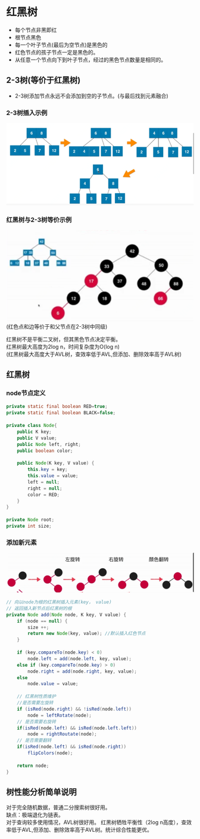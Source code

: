 # 红黑树
*   每个节点非黑即红
*   根节点黑色
*   每一个叶子节点(最后为空节点)是黑色的
*   红色节点的孩子节点一定是黑色的。
*   从任意一个节点向下到叶子节点，经过的黑色节点数量是相同的。

## 2-3树(等价于红黑树)
*   2-3树添加节点永远不会添加到空的子节点。(与最后找到元素融合)

### 2-3树插入示例
![](doc/23T.jpg)

### 红黑树与2-3树等价示例
![](doc/RBT-23T.jpg)  
(红色点和边等价于和父节点在2-3树中同级)

红黑树不是平衡二叉树，但其黑色节点决定平衡。  
红黑树最大高度为2log n，时间复杂度为O(log n)  
(红黑树最大高度大于AVL树，查效率低于AVL,但添加、删除效率高于AVL树)

## 红黑树

### node节点定义
```java
private static final boolean RED=true;
private static final boolean BLACK=false;

private class Node{
    public K key;
    public V value;
    public Node left, right;
    public boolean color;

    public Node(K key, V value) {
        this.key = key;
        this.value = value;
        left = null;
        right = null;
        color = RED;
    }
}

private Node root;
private int size;
```

### 添加新元素
![](doc/RBT-Add.png)

```java
// 向以node为根的红黑树插入元素(key， value)
// 返回插入新节点后红黑树的根
private Node add(Node node, K key, V value) {
    if (node == null) {
        size ++;
        return new Node(key, value); //默认插入红色节点
    }

    if (key.compareTo(node.key) < 0)
        node.left = add(node.left, key, value);
    else if (key.compareTo(node.key) > 0)
        node.right = add(node.right, key, value);
    else
        node.value = value;

    // 红黑树性质维护
    //是否需要左旋转
    if (isRed(node.right) && !isRed(node.left))
        node = leftRotate(node);
    // 是否需要右旋转
    if(isRed(node.left) && isRed(node.left.left))
        node = rightRoutate(node);
    // 是否需要翻转
    if(isRed(node.left) && isRed(node.right))
        flipColors(node);

    return node;
}
```

## 树性能分析简单说明
对于完全随机数据，普通二分搜索树很好用。  
缺点：极端退化为链表。  
对于查询较多使用情况，AVL树很好用。
红黑树牺牲平衡性（2log n高度），查效率低于AVL,但添加、删除效率高于AVL树。统计综合性能更优。


